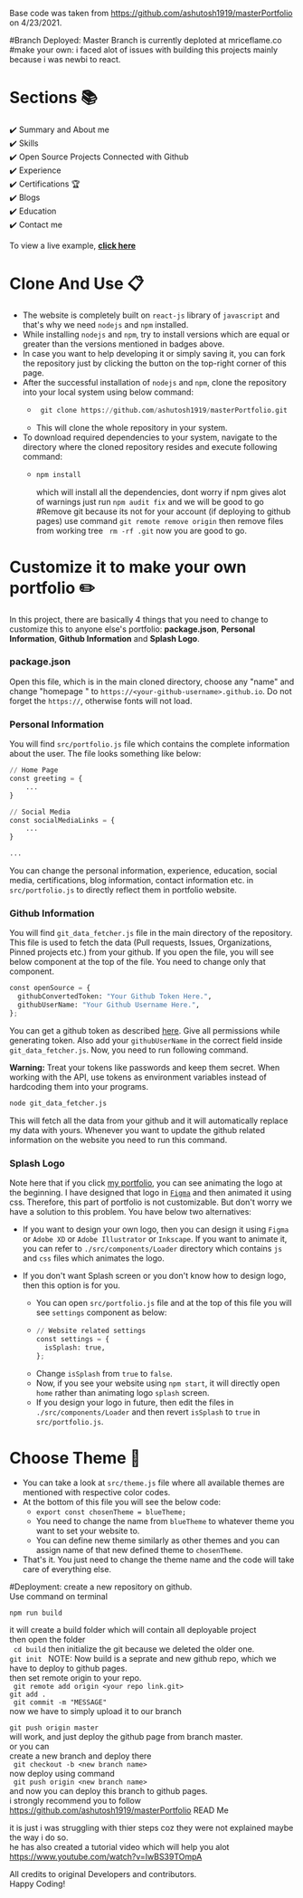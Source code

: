 Base code was taken from https://github.com/ashutosh1919/masterPortfolio on 4/23/2021.

#Branch Deployed:
Master Branch is currently deploted at mriceflame.co
#make your own:
i faced alot of issues with building this projects mainly because i was newbi to react.


# Sections 📚

✔️ Summary and About me\
✔️ Skills \
✔️ Open Source Projects Connected with Github\
✔️ Experience\
✔️ Certifications 🏆\
✔️ Blogs\
✔️ Education\
✔️ Contact me

To view a live example, **[click here](https://ashutosh1919.github.io/)**

# Clone And Use 📋

- The website is completely built on `react-js` library of `javascript` and that's why we need `nodejs` and `npm` installed.
- While installing `nodejs` and `npm`, try to install versions which are equal or greater than the versions mentioned in badges above.
- In case you want to help developing it or simply saving it, you can fork the repository just by clicking the button on the top-right corner of this page.
- After the successful installation of `nodejs` and `npm`, clone the repository into your local system using below command:
  - ```python
     git clone https://github.com/ashutosh1919/masterPortfolio.git
    ```
  - This will clone the whole repository in your system.
- To download required dependencies to your system, navigate to the directory where the cloned repository resides and execute following command:
  - ```python
    npm install
    ```
    which will install all the dependencies, dont worry if npm gives alot of warnings just run
    ``` npm audit fix ```
    and we will be good to go
#Remove git because its not for your account (if deploying to github pages)
use command
``` git remote remove origin ```
then remove files from working tree
``` rm -rf .git```
now you are good to go.
# Customize it to make your own portfolio ✏️

In this project, there are basically 4 things that you need to change to customize this to anyone else's portfolio: **package.json**, **Personal Information**, **Github Information** and **Splash Logo**.

### package.json

Open this file, which is in the main cloned directory, choose any "name" and change "homepage " to `https://<your-github-username>.github.io`. Do not forget the `https://`, otherwise fonts will not load.

### Personal Information

You will find `src/portfolio.js` file which contains the complete information about the user. The file looks something like below:

```python
// Home Page
const greeting = {
    ...
}

// Social Media
const socialMediaLinks = {
    ...
}

...
```

You can change the personal information, experience, education, social media, certifications, blog information, contact information etc. in `src/portfolio.js` to directly reflect them in portfolio website.

### Github Information

You will find `git_data_fetcher.js` file in the main directory of the repository. This file is used to fetch the data (Pull requests, Issues, Organizations, Pinned projects etc.) from your github.
If you open the file, you will see below component at the top of the file. You need to change only that component.


```python
const openSource = {
  githubConvertedToken: "Your Github Token Here.",
  githubUserName: "Your Github Username Here.",
};
```

You can get a github token as described [here](https://docs.github.com/en/github/authenticating-to-github/creating-a-personal-access-token). Give all permissions while generating token. Also add your `githubUserName` in the correct field inside `git_data_fetcher.js`.
Now, you need to run following command.

**Warning:** Treat your tokens like passwords and keep them secret. When working with the API, use tokens as environment variables instead of hardcoding them into your programs.

```python
node git_data_fetcher.js
```

This will fetch all the data from your github and it will automatically replace my data with yours.
Whenever you want to update the github related information on the website you need to run this command.

### Splash Logo

Note here that if you click [my portfolio](https://ashutosh1919.github.io), you can see animating the logo at the beginning. I have designed that logo in [`Figma`](https://www.figma.com/) and then animated it using css.
Therefore, this part of portfolio is not customizable. But don't worry we have a solution to this problem. You have below two alternatives:

- If you want to design your own logo, then you can design it using `Figma` or `Adobe XD` or `Adobe Illustrator` or `Inkscape`. If you want to animate it, you can refer to `./src/components/Loader` directory which contains `js` and `css` files which animates the logo.
- If you don't want Splash screen or you don't know how to design logo, then this option is for you.

  - You can open `src/portfolio.js` file and at the top of this file you will see `settings` component as below:
  - ```python
    // Website related settings
    const settings = {
      isSplash: true,
    };
    ```
  - Change `isSplash` from `true` to `false`.
  - Now, if you see your website using `npm start`, it will directly open `home` rather than animating logo `splash` screen.
  - If you design your logo in future, then edit the files in `./src/components/Loader` and then revert `isSplash` to `true` in `src/portfolio.js`.

# Choose Theme 🌈

- You can take a look at `src/theme.js` file where all available themes are mentioned with respective color codes.
- At the bottom of this file you will see the below code:
  - `export const chosenTheme = blueTheme;`
  - You need to change the name from `blueTheme` to whatever theme you want to set your website to.
  - You can define new theme similarly as other themes and you can assign name of that new defined theme to `chosenTheme`.
- That's it. You just need to change the theme name and the code will take care of everything else.

#Deployment:
create a new repository on github.  <br>
 Use command on terminal<br>
 ```
 npm run build
 ```
 it will create a build folder which will contain all deployable project
 <br>
 then open the folder <br>
 ``` cd build```
 then initialize the git because we deleted the older one. <br>
 ```git init ```
 NOTE: Now build is a seprate and new github repo, which we have to deploy to github pages.  <br>
 then set remote origin to your repo. <br>
 ``` git remote add origin <your repo link.git>``` <br>
 ``` git add . ``` <br>
 ``` git commit -m "MESSAGE"```<br>
 now we have to simply upload it to our branch <br>

 ```git push origin master```<br>
 will work,  and just deploy the github page from branch master.<br>
 or you can<br>
 create a new branch and deploy there <br>
 ``` git checkout -b <new branch name>```<br>
 now deploy using command<br>
 ``` git push origin <new branch name>```<br>
 and now you can deploy this branch to github pages.
 <br>
 i strongly recommend you to follow https://github.com/ashutosh1919/masterPortfolio READ Me<br>

 it is just i was struggling with thier steps coz they were not explained maybe the way i do so.<br>
 he has also created a tutorial video which will help you alot https://www.youtube.com/watch?v=IwBS39TOmpA<br>


 All credits to original Developers and contributors.<br>
 Happy Coding!
